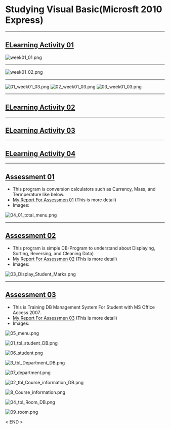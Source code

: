 # Studying Visual Basic(Microsft 2010 Express)

***

## [ELearning Activity 01](https://github.com/leehaesung/VisualBasic/tree/master/02_CodeFiles/ELearningActivity1)
![week01_01.png](https://github.com/leehaesung/VisualBasic/blob/master/02_CodeFiles/ELearningActivity1/week01_01/week01_01.png)
***
![week01_02.png](https://github.com/leehaesung/VisualBasic/blob/master/02_CodeFiles/ELearningActivity1/week01_02/week01_02.png)
***
![01_week01_03.png](https://github.com/leehaesung/VisualBasic/blob/master/02_CodeFiles/ELearningActivity1/week01_03/01_week01_03.png)
![02_week01_03.png](https://github.com/leehaesung/VisualBasic/blob/master/02_CodeFiles/ELearningActivity1/week01_03/02_week01_03.png)
![03_week01_03.png](https://github.com/leehaesung/VisualBasic/blob/master/02_CodeFiles/ELearningActivity1/week01_03/03_week01_03.png)
***

## [ELearning Activity 02](https://github.com/leehaesung/VisualBasic/tree/master/02_CodeFiles/ELearningActivity2)


***

## [ELearning Activity 03](https://github.com/leehaesung/VisualBasic/tree/master/02_CodeFiles/ELearningActivity3)


***

## [ELearning Activity 04](https://github.com/leehaesung/VisualBasic/tree/master/02_CodeFiles/ELearningActivity4)


***

## [Assessment 01](https://github.com/leehaesung/VisualBasic/tree/master/02_CodeFiles/Assessment01)


* This program is conversion calculators such as Currency, Mass, and Termperature like below.
* [My Report For Assessmen 01](https://github.com/leehaesung/VisualBasic/blob/master/02_CodeFiles/Assessment01/README.md) (This is more detail)
* Images: 

![04_01_total_menu.png](https://github.com/leehaesung/VisualBasic/blob/master/02_CodeFiles/Assessment01/OutputImageFiles/04_01_total_menu.png)
     


***

## [Assessment 02](https://github.com/leehaesung/VisualBasic/tree/master/02_CodeFiles/Assessment02)

* This program is simple DB-Program to understand about Displaying, Sorting, Reversing, and Cleaning Data)
* [My Report For Assessmen 02](https://github.com/leehaesung/VisualBasic/blob/master/02_CodeFiles/Assessment02/README.md) (This is more detail)
* Images:

![03_Display_Student_Marks.png](https://github.com/leehaesung/VisualBasic/blob/master/02_CodeFiles/Assessment02/OutputImageFiles/03_Display_Student_Marks.png)



***

## [Assessment 03](https://github.com/leehaesung/VisualBasic/tree/master/02_CodeFiles/Assessment03)

* This is Training DB Management System For Student with MS Office Access 2007.
* [My Report For Assessmen 03](https://github.com/leehaesung/VisualBasic/blob/master/02_CodeFiles/Assessment03/README.md) (This is more detail)
* Images:

![05_menu.png](https://github.com/leehaesung/VisualBasic/blob/master/02_CodeFiles/Assessment03/OutputImageFiles/05_menu.png)


![01_tbl_student_DB.png](https://github.com/leehaesung/VisualBasic/blob/master/02_CodeFiles/Assessment03/OutputImageFiles/01_tbl_student_DB.png)

![06_student.png](https://github.com/leehaesung/VisualBasic/blob/master/02_CodeFiles/Assessment03/OutputImageFiles/06_student.png)


![3_tbl_Department_DB.png](https://github.com/leehaesung/VisualBasic/blob/master/02_CodeFiles/Assessment03/OutputImageFiles/03_tbl_Department_DB.png)

![07_department.png](https://github.com/leehaesung/VisualBasic/blob/master/02_CodeFiles/Assessment03/OutputImageFiles/07_department.png)



![02_tbl_Course_information_DB.png](https://github.com/leehaesung/VisualBasic/blob/master/02_CodeFiles/Assessment03/OutputImageFiles/02_tbl_Course_information_DB.png)

![8_Course_information.png](https://github.com/leehaesung/VisualBasic/blob/master/02_CodeFiles/Assessment03/OutputImageFiles/08_Course_information.png)


![04_tbl_Room_DB.png](https://github.com/leehaesung/VisualBasic/blob/master/02_CodeFiles/Assessment03/OutputImageFiles/04_tbl_Room_DB.png)

![09_room.png](https://github.com/leehaesung/VisualBasic/blob/master/02_CodeFiles/Assessment03/OutputImageFiles/09_room.png)




< END >
